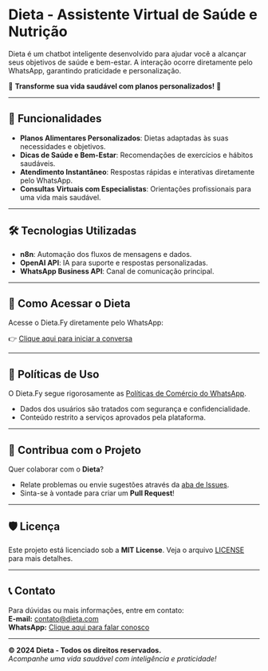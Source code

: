 # Dieta - Assistente Virtual de Saúde e Nutrição

Dieta é um chatbot inteligente desenvolvido para ajudar você a alcançar seus objetivos de saúde e bem-estar. A interação ocorre diretamente pelo WhatsApp, garantindo praticidade e personalização.

🌱 **Transforme sua vida saudável com planos personalizados!** 🌱

---

## 🚀 Funcionalidades
- **Planos Alimentares Personalizados**: Dietas adaptadas às suas necessidades e objetivos.
- **Dicas de Saúde e Bem-Estar**: Recomendações de exercícios e hábitos saudáveis.
- **Atendimento Instantâneo**: Respostas rápidas e interativas diretamente pelo WhatsApp.
- **Consultas Virtuais com Especialistas**: Orientações profissionais para uma vida mais saudável.

---

## 🛠️ Tecnologias Utilizadas
- **n8n**: Automação dos fluxos de mensagens e dados.
- **OpenAI API**: IA para suporte e respostas personalizadas.
- **WhatsApp Business API**: Canal de comunicação principal.

---

## 🔗 Como Acessar o Dieta
Acesse o Dieta.Fy diretamente pelo WhatsApp:

👉 [Clique aqui para iniciar a conversa](https://wa.me/1234567890)  

---

## 📜 Políticas de Uso
O Dieta.Fy segue rigorosamente as [Políticas de Comércio do WhatsApp](https://business.whatsapp.com/policy).  
- Dados dos usuários são tratados com segurança e confidencialidade.
- Conteúdo restrito a serviços aprovados pela plataforma.

---

## 🌟 Contribua com o Projeto
Quer colaborar com o **Dieta**?  
- Relate problemas ou envie sugestões através da [aba de Issues](https://github.com/seu-usuario/dietafy/issues).
- Sinta-se à vontade para criar um **Pull Request**!

---

## 🛡️ Licença
Este projeto está licenciado sob a **MIT License**. Veja o arquivo [LICENSE](LICENSE) para mais detalhes.

---

## 📞 Contato
Para dúvidas ou mais informações, entre em contato:  
**E-mail:** contato@dieta.com  
**WhatsApp:** [Clique aqui para falar conosco](https://wa.me/1234567890)

---

**© 2024 Dieta - Todos os direitos reservados.**  
*Acompanhe uma vida saudável com inteligência e praticidade!*
